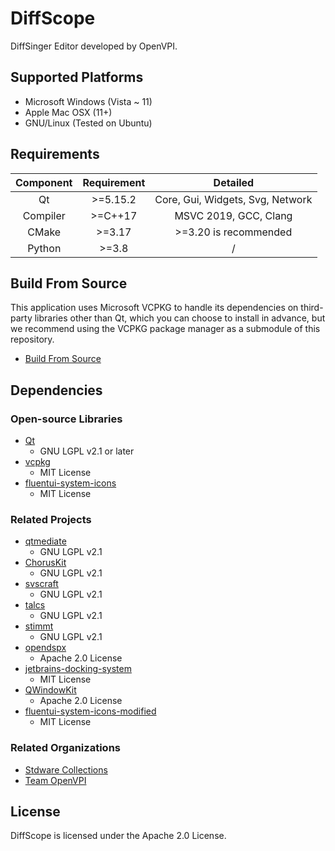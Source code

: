 # DiffScope

DiffSinger Editor developed by OpenVPI.

## Supported Platforms

+ Microsoft Windows (Vista ~ 11)
+ Apple Mac OSX (11+)
+ GNU/Linux (Tested on Ubuntu)

## Requirements

| Component | Requirement |               Detailed               |
|:---------:|:-----------:|:------------------------------------:|
|    Qt     |  \>=5.15.2  |   Core, Gui, Widgets, Svg, Network   |
| Compiler  |  \>=C++17   |        MSVC 2019, GCC, Clang         |
|   CMake   |   \>=3.17   |        >=3.20 is recommended         |
|  Python   |   \>=3.8    |                  /                   |

## Build From Source

This application uses Microsoft VCPKG to handle its dependencies on third-party libraries other than Qt, which you can choose to install in advance, but we recommend using the VCPKG package manager as a submodule of this repository.

+ [Build From Source](docs/build-from-source.md)

## Dependencies

### Open-source Libraries

+ [Qt](https://www.qt.io/)
    + GNU LGPL v2.1 or later
+ [vcpkg](https://github.com/microsoft/vcpkg)
    + MIT License
+ [fluentui-system-icons](https://github.com/microsoft/fluentui-system-icons)
    + MIT License

### Related Projects

+ [qtmediate](https://github.com/stdware/qtmediate)
    + GNU LGPL v2.1
+ [ChorusKit](https://github.com/stdware/choruskit)
    + GNU LGPL v2.1
+ [svscraft](https://github.com/diffscope/svscraft)
    + GNU LGPL v2.1
+ [talcs](https://github.com/CrSjimo/talcs)
    + GNU LGPL v2.1
+ [stimmt](https://github.com/CrSjimo/stimmt)
    + GNU LGPL v2.1
+ [opendspx](https://github.com/diffscope/opendspx)
    + Apache 2.0 License
+ [jetbrains-docking-system](https://github.com/stdware/jetbrains-docking-system)
    + MIT License
+ [QWindowKit](https://github.com/stdware/qwindowkit)
    + Apache 2.0 License
+ [fluentui-system-icons-modified](https://github.com/CrSjimo/fluentui-system-icons-modified)
    + MIT License

### Related Organizations

+ [Stdware Collections](https://github.com/stdware)
+ [Team OpenVPI](https://github.com/openvpi)

## License

DiffScope is licensed under the Apache 2.0 License.